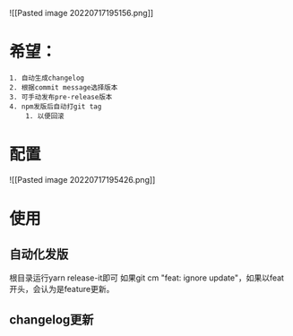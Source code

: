 ![[Pasted image 20220717195156.png]]

# 希望：
	1. 自动生成changelog
	2. 根据commit message选择版本
	3. 可手动发布pre-release版本
	4. npm发版后自动打git tag
		1. 以便回滚
# 配置
![[Pasted image 20220717195426.png]]
# 使用
## 自动化发版
根目录运行yarn release-it即可
如果git cm "feat: ignore update"，如果以feat开头，会认为是feature更新。
## changelog更新
